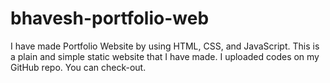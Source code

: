 # bhavesh-portfolio-web
I have made Portfolio Website by using HTML, CSS, and JavaScript.
This is a plain and simple static website that I have made.
I uploaded codes on my GitHub repo. You can check-out.
